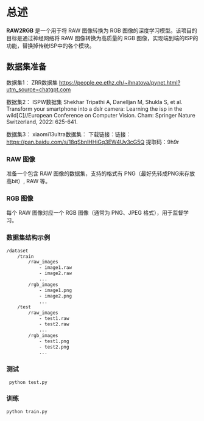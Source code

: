 # 总述
**RAW2RGB** 是一个用于将 RAW 图像转换为 RGB 图像的深度学习模型。该项目的目标是通过神经网络将 RAW 图像转换为高质量的 RGB 图像，实现端到端的ISP的功能，替换掉传统ISP中的各个模块。

## 数据集准备
 
数据集1： ZRR数据集
https://people.ee.ethz.ch/~ihnatova/pynet.html?utm_source=chatgpt.com

数据集2： ISPW数据集
Shekhar Tripathi A, Danelljan M, Shukla S, et al. Transform your smartphone into a dslr camera: Learning the isp in the wild[C]//European Conference on Computer Vision. Cham: Springer Nature Switzerland, 2022: 625-641.

数据集3： xiaomi13ultra数据集： 下载链接：链接：https://pan.baidu.com/s/18qSbnlHHiGq3EW4Uv3cG5Q   提取码：9h9r 

### RAW 图像
准备一个包含 RAW 图像的数据集，支持的格式有 PNG（最好先转成PNG来存放高bit）, RAW 等。

### RGB 图像
每个 RAW 图像对应一个 RGB 图像（通常为 PNG、JPEG 格式），用于监督学习。

### 数据集结构示例

```bash
/dataset
    /train
        /raw_images
            - image1.raw
            - image2.raw
            ...
        /rgb_images
            - image1.png
            - image2.png
            ...
    /test
        /raw_images
            - test1.raw
            - test2.raw
            ...
        /rgb_images
            - test1.png
            - test2.png
            ...
```

### 测试
     python test.py 
### 训练
    python train.py
